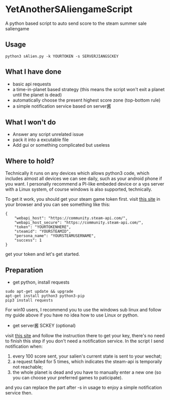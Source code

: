 # YetAnotherSAliengameScript
A python based script to auto send score to the steam summer sale saliengame

## Usage
```
python3 sAlien.py -k YOURTOKEN -s SERVERJIANGSCKEY
```
## What I have done
* basic api requests
* a time-in-planet based strategy (this means the script won't exit a planet until the planet is dead)
* automatically choose the present highest score zone (top-bottom rule)
* a simple notification service based on server酱

## What I won't do
* Answer any script unrelated issue
* pack it into a excutable file
* Add gui or something complicated but useless

## Where to hold?
Technically it runs on any devices which allows python3 code, which includes almost all devices we can see daily, such as your android phone if you want. I personally recommend a PI-like embeded device or a vps server with a Linux system, of course windows is also supported, technically.

To get it work, you should get your steam game token first. visit [this site](https://steamcommunity.com/saliengame/gettoken) in your browser and you can see something like this:
```
{
    "webapi_host": "https://community.steam-api.com/", 
    "webapi_host_secure": "https://community.steam-api.com/", 
    "token": "YOURTOKENHERE", 
    "steamid": "YOURSTEAMID", 
    "persona_name": "YOURSTEAMUSERNAME", 
    "success": 1
}
```
get your token and let's get started.

## Preparation
* get python, install requests
```
sudo apt-get update && upgrade
apt-get install python3 python3-pip
pip3 install requests
```

For win10 users, I recommend you to use the windows sub linux and follow my guide above if you have no idea how to use Linux or python.

* get server酱 SCKEY (optional)

visit [this site](http://sc.ftqq.com/3.version) and follow the instruction there to get your key, there's no need to finish this step if you don't need a notification service. In the script I send notification when:

1. every 100 score sent, your salien's current state is sent to your wechat;
2. a request failed for 5 times, which indicates the steam-api is temporaily not reachable;
3. the whole planet is dead and you have to manually enter a new one (so you can choose your preferred games to paticipate).

and you can replace the part after -s in usage to enjoy a simple notification service then.

